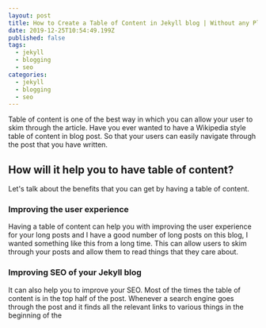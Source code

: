 ```yaml
---
layout: post
title: How to Create a Table of Content in Jekyll blog | Without any Plugin
date: 2019-12-25T10:54:49.199Z
published: false
tags:
  - jekyll
  - blogging
  - seo
categories:
  - jekyll
  - blogging
  - seo
---
```

Table of content is one of the best way in which you can allow your user to skim through the article. Have you ever wanted to have a Wikipedia style table of content in blog post. So that your users can easily navigate through the post that you have written.

## How will it help you to have table of content?

Let's talk about the benefits that you can get by having a table of content.

### Improving the user experience

Having a table of content can help you with improving the user experience for your long posts and I have a good number of long posts on this blog, I wanted something like this from a long time. This can allow users to skim through your posts and allow them to read things that they care about.

### Improving SEO of your Jekyll blog

It can also help you to improve your SEO. Most of the times the table of content is in the top half of the post. Whenever a search engine goes through the post and it finds all the relevant links to various things in the beginning of the 

